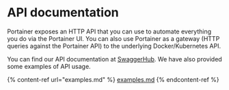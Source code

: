 # API documentation

Portainer exposes an HTTP API that you can use to automate everything you do via the Portainer UI. You can also use Portainer as a gateway (HTTP queries against the Portainer API) to the underlying Docker/Kubernetes API.

You can find our API documentation at [SwaggerHub](https://app.swaggerhub.com/apis/portainer/portainer-ce/2.9.3). We have also provided some examples of API usage.

{% content-ref url="examples.md" %}
[examples.md](examples.md)
{% endcontent-ref %}

